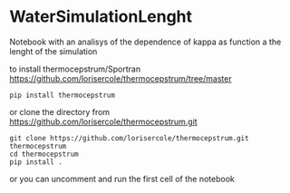 # WaterSimulationLenght

Notebook with an analisys of the dependence of kappa as function a the lenght of the simulation


to install thermocepstrum/Sportran https://github.com/lorisercole/thermocepstrum/tree/master

```
pip install thermocepstrum
```

or clone the directory from https://github.com/lorisercole/thermocepstrum.git 

```
git clone https://github.com/lorisercole/thermocepstrum.git thermocepstrum
cd thermocepstrum
pip install .
```

or you can uncomment and run the first cell of the notebook

